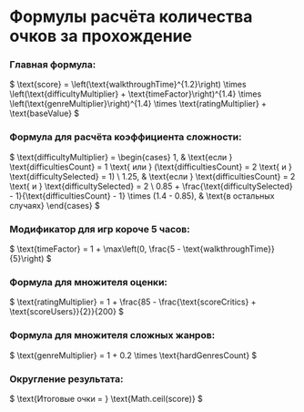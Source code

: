 # Формулы расчёта количества очков за прохождение

### Главная формула:

$
\text{score} = \left(\text{walkthroughTime}^{1.2}\right) \times \left(\text{difficultyMultiplier} + \text{timeFactor}\right)^{1.4} \times \left(\text{genreMultiplier}\right)^{1.4} \times \text{ratingMultiplier} + \text{baseValue}
$

### Формула для расчёта коэффициента сложности:

$
\text{difficultyMultiplier} = 
\begin{cases}
1, & \text{если } \text{difficultiesCount} = 1 \text{ или } (\text{difficultiesCount} = 2 \text{ и } \text{difficultySelected} = 1) \\
1.25, & \text{если } \text{difficultiesCount} = 2 \text{ и } \text{difficultySelected} = 2 \\
0.85 + \frac{\text{difficultySelected} - 1}{\text{difficultiesCount} - 1} \times (1.4 - 0.85), & \text{в остальных случаях}
\end{cases}
$

### Модификатор для игр короче 5 часов:

$
\text{timeFactor} = 1 + \max\left(0, \frac{5 - \text{walkthroughTime}}{5}\right)
$

### Формула для множителя оценки:

$
\text{ratingMultiplier} = 1 + \frac{85 - \frac{\text{scoreCritics} + \text{scoreUsers}}{2}}{200}
$

### Формула для множителя сложных жанров:

$
\text{genreMultiplier} = 1 + 0.2 \times \text{hardGenresCount}
$


### Округление результата:

$
\text{Итоговые очки = } \text{Math.ceil(score)}
$
